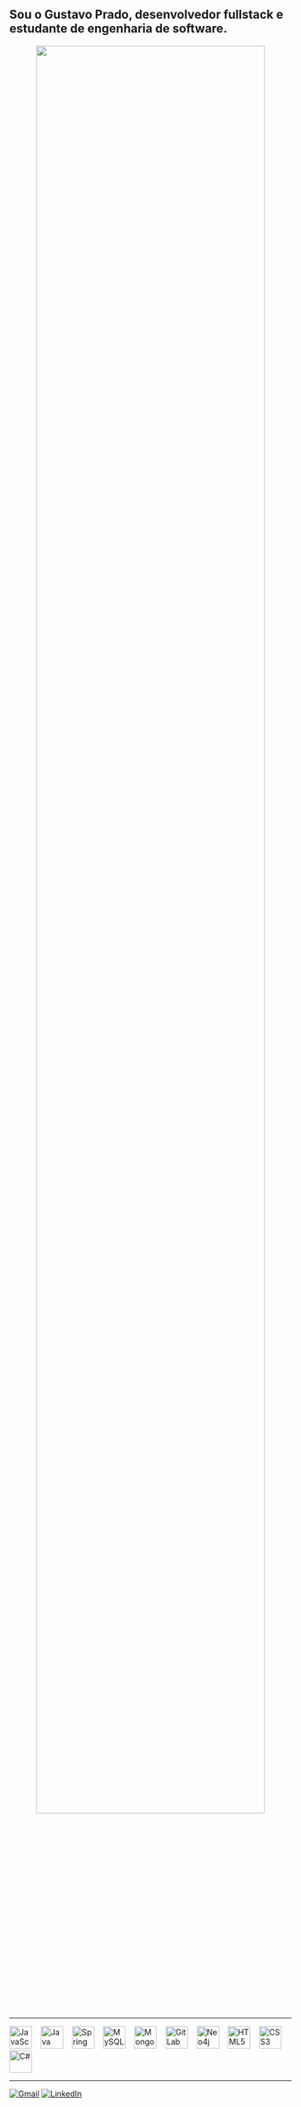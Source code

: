 ## Sou o **Gustavo Prado**, desenvolvedor fullstack e estudante de engenharia de software.

<div align="center">
  <img width="90%" src="https://github-profile-summary-cards.vercel.app/api/cards/profile-details?username=brksprado&theme=discord"/>
</div>

---

<p align="left">
  <img src="https://cdn.jsdelivr.net/gh/devicons/devicon/icons/javascript/javascript-original.svg" height="40" alt="JavaScript"/>&nbsp;&nbsp;&nbsp;
  <img src="https://cdn.jsdelivr.net/gh/devicons/devicon/icons/java/java-original.svg" height="40" alt="Java"/>&nbsp;&nbsp;&nbsp;
  <img src="https://cdn.jsdelivr.net/gh/devicons/devicon/icons/spring/spring-original.svg" height="40" alt="Spring"/>&nbsp;&nbsp;&nbsp;
  <img src="https://cdn.jsdelivr.net/gh/devicons/devicon/icons/mysql/mysql-original.svg" height="40" alt="MySQL"/>&nbsp;&nbsp;&nbsp;
  <img src="https://cdn.jsdelivr.net/gh/devicons/devicon/icons/mongodb/mongodb-original.svg" height="40" alt="MongoDB"/>&nbsp;&nbsp;&nbsp;
  <img src="https://cdn.jsdelivr.net/gh/devicons/devicon/icons/gitlab/gitlab-original.svg" height="40" alt="GitLab"/>&nbsp;&nbsp;&nbsp;
  <img src="https://cdn.jsdelivr.net/gh/devicons/devicon/icons/neo4j/neo4j-original.svg" height="40" alt="Neo4j"/>&nbsp;&nbsp;&nbsp;
  <img src="https://cdn.jsdelivr.net/gh/devicons/devicon/icons/html5/html5-original.svg" height="40" alt="HTML5"/>&nbsp;&nbsp;&nbsp;
  <img src="https://cdn.jsdelivr.net/gh/devicons/devicon/icons/css3/css3-original.svg" height="40" alt="CSS3"/>&nbsp;&nbsp;&nbsp;
  <img src="https://cdn.jsdelivr.net/gh/devicons/devicon/icons/csharp/csharp-original.svg" height="40" alt="C#"/>
</p>

---

[![Gmail](https://img.shields.io/badge/Gmail-D14836?style=for-the-badge&logo=gmail&logoColor=white)](mailto:gustavopradoriol@gmail.com)
[![LinkedIn](https://img.shields.io/badge/LinkedIn-0077B5?style=for-the-badge&logo=linkedin&logoColor=white)](https://www.linkedin.com/in/gustavo-prado-57506a26b/)
